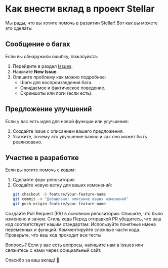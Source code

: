 
# Как внести вклад в проект Stellar

Мы рады, что вы хотите помочь в развитии Stellar! Вот как вы можете это сделать:

## Сообщение о багах
Если вы обнаружили ошибку, пожалуйста:
1. Перейдите в раздел [Issues](https://github.com/SpaceSoftStellar/Stellar-OS-Code/issues).
2. Нажмите **New Issue**.
3. Опишите проблему как можно подробнее:
   - Шаги для воспроизведения бага.
   - Ожидаемое и фактическое поведение.
   - Скриншоты или логи (если есть).

## Предложение улучшений
Если у вас есть идея для новой функции или улучшения:
1. Создайте Issue с описанием вашего предложения.
2. Укажите, почему это улучшение важно и как оно может быть реализовано.

## Участие в разработке
Если вы хотите помочь с кодом:
1. Сделайте форк репозитория.
2. Создайте новую ветку для ваших изменений:
   ```bash
   git checkout -b feature/your-feature-name
   git commit -m "Добавлено: описание ваших изменений"
   git push origin feature/your-feature-name
   
Создайте Pull Request (PR) в основном репозитории. Опишите, что было изменено и зачем.
Стиль кода
Перед отправкой PR убедитесь, что ваш код соответствует нашим стандартам:
Используйте понятные имена переменных и функций.
Комментируйте сложные части кода.
Проверьте, что ваш код проходит все тесты.

Вопросы?
Если у вас есть вопросы, напишите нам в Issues или свяжитесь с нами через официальный сайт.

Спасибо за ваш вклад! 🚀
